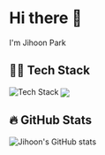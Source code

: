 # Hi there 👋
I'm Jihoon Park

## 🧑‍💻 Tech Stack
<img src="https://skillicons.dev/icons?i=dart,flutter,firebase,figma" alt="Tech Stack" />

<img align="center" src="https://github-readme-stats.vercel.app/api/top-langs/?username=wlgnsdl815&layout=compact&theme=tokyonight&langs_count=6" /> 

## 🔥 GitHub Stats
![Jihoon's GitHub stats](https://github-readme-stats.vercel.app/api?username=wlgnsdl815&show_icons=true&theme=tokyonight)

<!--
**wlgnsdl815/wlgnsdl815** is a ✨ _special_ ✨ repository because its `README.md` (this file) appears on your GitHub profile.

Here are some ideas to get you started:

- 🔭 I’m currently working on ...
- 🌱 I’m currently learning ...
- 👯 I’m looking to collaborate on ...
- 🤔 I’m looking for help with ...
- 💬 Ask me about ...
- 📫 How to reach me: ...
- 😄 Pronouns: ...
- ⚡ Fun fact: ...
-->
